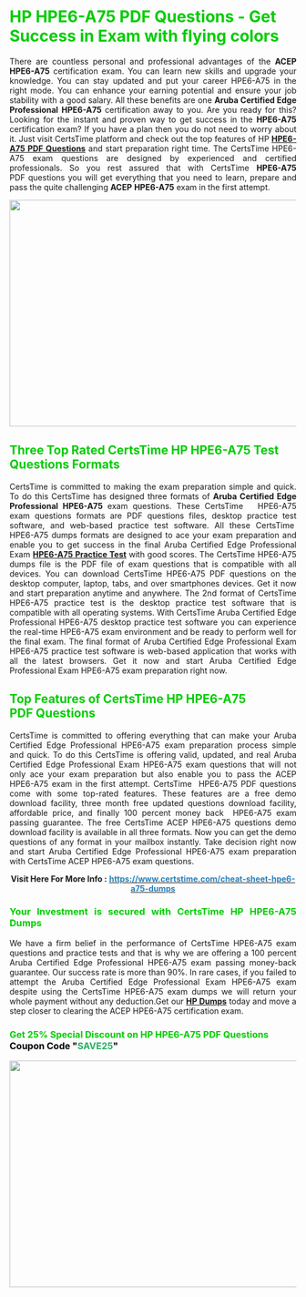 <h1><span style="color:#00cc00;"><strong>HP HPE6-A75 PDF Questions - Get Success in Exam with flying colors</strong></span></h1>

<p style="text-align: justify;">There are countless personal and professional advantages of the <strong>ACEP</strong> <strong>HPE6-A75</strong> certification exam. You can learn new skills and upgrade your knowledge. You can stay updated and put your career HPE6-A75 in the right mode. You can enhance your earning potential and ensure your job stability with a good salary. All these benefits are one <strong>Aruba Certified Edge Professional</strong> <strong>HPE6-A75</strong> certification away to you. Are you ready for this? Looking for the instant and proven way to get success in the <strong></strong> <strong>HPE6-A75</strong> certification exam? If you have a plan then you do not need to worry about it. Just visit CertsTime platform and check out the top features of HP <strong><a href="https://www.certstime.com/cheat-sheet-hpe6-a75-dumps">HPE6-A75 PDF Questions</a></strong> and start preparation right time. The CertsTime HPE6-A75 exam questions are designed by experienced and certified professionals. So you rest assured that with CertsTime <strong></strong> <strong>HPE6-A75</strong> PDF questions you will get everything that you need to learn, prepare and pass the quite challenging <strong>ACEP</strong> <strong>HPE6-A75</strong> exam in the first attempt.</p>

<p style="text-align: center;"><a href="https://www.certstime.com/cheat-sheet-hpe6-a75-dumps"><img alt="" src="https://i.imgur.com/wlGiNOk.jpg" style="width: 700px; height: 398px;" /></a></p>

<h2><span style="color:#00cc00;"><strong>Three Top Rated CertsTime HP HPE6-A75 Test Questions Formats</strong></span></h2>

<p style="text-align: justify;">CertsTime is committed to making the exam preparation simple and quick. To do this CertsTime has designed three formats of <strong>Aruba Certified Edge Professional HPE6-A75</strong> exam questions. These CertsTime   HPE6-A75 exam questions formats are PDF questions files, desktop practice test software, and web-based practice test software. All these CertsTime  HPE6-A75 dumps formats are designed to ace your exam preparation and enable you to get success in the final Aruba Certified Edge Professional Exam <strong><a href="https://www.certstime.com/cheat-sheet-hpe6-a75-dumps">HPE6-A75 Practice Test</a></strong> with good scores. The CertsTime HPE6-A75 dumps file is the PDF file of exam questions that is compatible with all devices. You can download CertsTime HPE6-A75 PDF questions on the desktop computer, laptop, tabs, and over smartphones devices. Get it now and start preparation anytime and anywhere. The 2nd format of CertsTime HPE6-A75 practice test is the desktop practice test software that is compatible with all operating systems. With CertsTime Aruba Certified Edge Professional HPE6-A75 desktop practice test software you can experience the real-time HPE6-A75 exam environment and be ready to perform well for the final exam. The final format of Aruba Certified Edge Professional Exam HPE6-A75 practice test software is web-based application that works with all the latest browsers. Get it now and start Aruba Certified Edge Professional Exam HPE6-A75 exam preparation right now.</p>

<h2><span style="color:#00cc00;"><strong>Top Features of CertsTime HP HPE6-A75 PDF Questions</strong></span></h2>

<p style="text-align: justify;">CertsTime is committed to offering everything that can make your Aruba Certified Edge Professional HPE6-A75 exam preparation process simple and quick. To do this CertsTime is offering valid, updated, and real Aruba Certified Edge Professional Exam HPE6-A75 exam questions that will not only ace your exam preparation but also enable you to pass the ACEP HPE6-A75 exam in the first attempt. CertsTime  HPE6-A75 PDF questions come with some top-rated features. These features are a free demo download facility, three month free updated questions download facility, affordable price, and finally 100 percent money back  HPE6-A75 exam passing guarantee. The free CertsTime ACEP HPE6-A75 questions demo download facility is available in all three formats. Now you can get the demo questions of any format in your mailbox instantly. Take decision right now and start Aruba Certified Edge Professional HPE6-A75 exam preparation with CertsTime ACEP HPE6-A75 exam questions.</p>

<p style="text-align: center;"><strong>Visit Here For More Info :</strong> <strong><a href="https://www.certstime.com/cheat-sheet-hpe6-a75-dumps"><span style="color:#2980b9;">https://www.certstime.com/cheat-sheet-hpe6-a75-dumps</span></a></strong></p>

<h3 style="text-align: justify;"><span style="color:#00cc00;"><strong>Your Investment is secured with CertsTime HP HPE6-A75 Dumps</strong></span></h3>

<p style="text-align: justify;">We have a firm belief in the performance of CertsTime HPE6-A75 exam questions and practice tests and that is why we are offering a 100 percent Aruba Certified Edge Professional HPE6-A75 exam passing money-back guarantee. Our success rate is more than 90%. In rare cases, if you failed to attempt the Aruba Certified Edge Professional Exam HPE6-A75 exam despite using the CertsTime HPE6-A75 exam dumps we will return your whole payment without any deduction.Get our <strong><a href="https://www.certstime.com/cheat-sheet-hp-dumps">HP Dumps</a></strong> today and move a step closer to clearing the ACEP HPE6-A75 certification exam.</p>

<h3 style="text-align: justify;"><strong><span style="font-size:16px;"><strong><span style="color:#00cc00;">Get 25% Special Discount on HP HPE6-A75 PDF Questions</span></strong><br />
<strong><span style="color:#000000;">Coupon Code</span></strong> <strong><span style="color:#000000;">"</span><span style="color:#27ae60;">SAVE</span><font color="#27ae60">25</font><span style="color:#000000;">"</span></strong></span></strong></h3>

<p style="text-align: center;"><strong><a href="https://www.certstime.com/cheat-sheet-hpe6-a75-dumps"><img alt="" src="https://i.imgur.com/Gj1kXWu.jpg" style="width: 700px; height: 398px;" /></a></strong></p>
